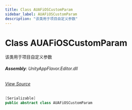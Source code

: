 ```yaml
---
title: Class AUAFiOSCustomParam
sidebar_label: AUAFiOSCustomParam
description: "该类用于项目自定义参数"
---
```

# Class AUAFiOSCustomParam
该类用于项目自定义参数

###### **Assembly**: UnityAppFlavor.Editor.dll
###### [View Source](git@github.com:LiuOcean/UnityAppFlavor.git/blob/main/UnityAppFlavor/Assets/Editor/BuildPhase/iOS/BuildParam/AUAFiOSCustomParam.cs#L8)
```csharp title="Declaration"
[Serializable]
public abstract class AUAFiOSCustomParam
```
